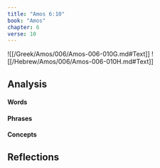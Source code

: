 ```yaml
---
title: "Amos 6:10"
book: "Amos"
chapter: 6
verse: 10
---
```

![[/Greek/Amos/006/Amos-006-010G.md#Text]]
![[/Hebrew/Amos/006/Amos-006-010H.md#Text]]

## Analysis

#### Words

#### Phrases

#### Concepts

## Reflections
